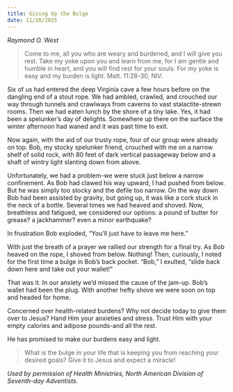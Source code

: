 ```yaml
---
title: Giving Up the Bulge
date: 11/28/2025
---
```


_Raymond O. West_

> <p></p>
> Come to me, all you who are weary and burdened, and I will give you rest. Take my yoke upon you and learn from me, for I am gentle and humble in heart, and you will find rest for your souls. For my yoke is easy and my burden is light. Matt. 11:28-30, NIV.

Six of us had entered the deep Virginia cave a few hours before on the dangling end of a stout rope. We had ambled, crawled, and crouched our way through tunnels and crawlways from caverns to vast stalactite-strewn rooms. Then we had eaten lunch by the shore of a tiny lake. Yes, it had been a spelunker’s day of delights. Somewhere up there on the surface the winter afternoon had waned and it was past time to exit.

Now again, with the aid of our trusty rope, four of our group were already on top. Bob, my stocky spelunker friend, crouched with me on a narrow shelf of solid rock, with 80 feet of dark vertical passageway below and a shaft of wintry light slanting down from above.

Unfortunately, we had a problem-we were stuck just below a narrow confinement. As Bob had clawed his way upward, I had pushed from below. But he was simply too stocky and the defile too narrow. On the way down Bob had been assisted by gravity, but going up, it was like a cork stuck in the neck of a bottle. Several times we had heaved and shoved. Now, breathless and fatigued, we considered our options: a pound of butter for grease? a jackhammer? even a minor earthquake?

In frustration Bob exploded, “You’ll just have to leave me here.”

With just the breath of a prayer we rallied our strength for a final try. As Bob heaved on the rope, I shoved from below. Nothing! Then, curiously, I noted for the first time a bulge in Bob’s back pocket. “Bob,” I exulted, “slide back down here and take out your wallet!”

That was it. In our anxiety we’d missed the cause of the jam-up. Bob’s wallet had been the plug. With another hefty shove we were soon on top and headed for home.

Concerned over health-related burdens? Why not decide today to give them over to Jesus? Hand Him your anxieties and stress. Trust Him with your empty calories and adipose pounds-and all the rest.

He has promised to make our burdens easy and light.

> <callout></callout>
> What is the bulge in your life that is keeping you from reaching your desired goals? Give it to Jesus and expect a miracle!

_Used by permission of Health Ministries, North American Division of Seventh-day Adventists._
